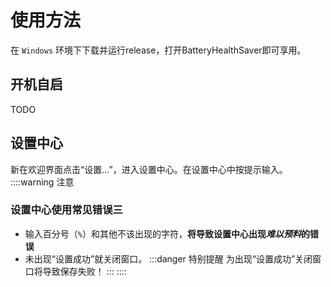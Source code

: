 # 使用方法
在 `Windows` 环境下下载并运行release，打开BatteryHealthSaver即可享用。

## 开机自启

TODO

## 设置中心

新在欢迎界面点击“设置…”，进入设置中心。在设置中心中按提示输入。
::::warning 注意
### 设置中心使用常见错误三
- 输入百分号（`%`）和其他不该出现的字符，**将导致设置中心出现*难以预料*的错误**
- 未出现“设置成功”就关闭窗口。
  :::danger 特别提醒
  为出现“设置成功”关闭窗口将导致保存失败！
  :::
::::